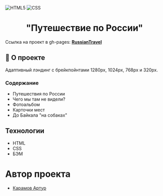 ![HTML5](https://img.shields.io/badge/html5-%23E34F26.svg?style=for-the-badge&logo=html5&logoColor=white) ![CSS](https://img.shields.io/badge/css-%231572B6.svg?style=for-the-badge&logo=css3&logoColor=white)

<h1 align="center">
    "Путешествие по России"
</h1>

Ссылка на проект в gh-pages: **[RussianTravel](https://arturkaramov.github.io/russian-travel/)**

## 📖 О проекте

Адаптивный лэндинг с брейкпойнтами 1280px, 1024px, 768px и 320px.

### Содержание

- Путешествия по России
- Чего мы там не видели?
- Фотоальбом
- Карточки мест
- До Байкала "на собаках"

## Технологии

- HTML
- CSS
- БЭМ

# Автор проекта

- [Карамов Артур](https://t.me/Karamyslo)
